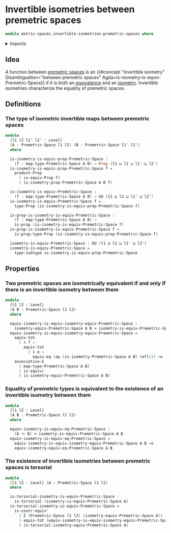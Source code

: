 # Invertible isometries between premetric spaces

```agda
module metric-spaces.invertible-isometries-premetric-spaces where
```

<details><summary>Imports</summary>

```agda
open import foundation.action-on-identifications-functions
open import foundation.contractible-types
open import foundation.dependent-pair-types
open import foundation.equivalences
open import foundation.function-types
open import foundation.functoriality-dependent-pair-types
open import foundation.identity-types
open import foundation.logical-equivalences
open import foundation.propositions
open import foundation.subtypes
open import foundation.torsorial-type-families
open import foundation.transport-along-identifications
open import foundation.type-arithmetic-dependent-pair-types
open import foundation.univalence
open import foundation.universe-levels

open import metric-spaces.isometric-equivalences-premetric-spaces
open import metric-spaces.isometries-premetric-spaces
open import metric-spaces.premetric-spaces
```

</details>

## Idea

A function between [premetric spaces](metric-spaces.premetric-spaces.md) is an
{{#concept "invertible isometry" Disambiguation="between premetric spaces" Agda=is-isometry-is-equiv-Premetric-Space}}
if it is both an [equivalence](foundation.equivalences.md) and an
[isometry](metric-spaces.isometries-premetric-spaces.md). Invertible isometries
characterize the equality of premetric spaces.

## Definitions

### The type of isometric invertible maps between premetric spaces

```agda
module _
  {l1 l2 l1' l2' : Level}
  (A : Premetric-Space l1 l2) (B : Premetric-Space l1' l2')
  where

  is-isometry-is-equiv-prop-Premetric-Space :
    (f : map-type-Premetric-Space A B) → Prop (l1 ⊔ l2 ⊔ l1' ⊔ l2')
  is-isometry-is-equiv-prop-Premetric-Space f =
    product-Prop
      ( is-equiv-Prop f)
      ( is-isometry-prop-Premetric-Space A B f)

  is-isometry-is-equiv-Premetric-Space :
    (f : map-type-Premetric-Space A B) → UU (l1 ⊔ l2 ⊔ l1' ⊔ l2')
  is-isometry-is-equiv-Premetric-Space f =
    type-Prop (is-isometry-is-equiv-prop-Premetric-Space f)

  is-prop-is-isometry-is-equiv-Premetric-Space :
    (f : map-type-Premetric-Space A B) →
    is-prop (is-isometry-is-equiv-Premetric-Space f)
  is-prop-is-isometry-is-equiv-Premetric-Space f =
    is-prop-type-Prop (is-isometry-is-equiv-prop-Premetric-Space f)

  isometry-is-equiv-Premetric-Space : UU (l1 ⊔ l2 ⊔ l1' ⊔ l2')
  isometry-is-equiv-Premetric-Space =
    type-subtype is-isometry-is-equiv-prop-Premetric-Space
```

## Properties

### Two premetric spaces are isometrically equivalent if and only if there is an invertible isometry between them

```agda
module _
  {l1 l2 : Level}
  (A B : Premetric-Space l1 l2)
  where

  equiv-isometry-is-equiv-isometry-equiv-Premetric-Space :
    isometry-equiv-Premetric-Space A B ≃ isometry-is-equiv-Premetric-Space A B
  equiv-isometry-is-equiv-isometry-equiv-Premetric-Space =
    equiv-tot
      ( λ f →
        equiv-tot
          ( λ e →
            equiv-eq (ap (is-isometry-Premetric-Space A B) refl))) ∘e
    associative-Σ
      ( map-type-Premetric-Space A B)
      ( is-equiv)
      ( is-isometry-equiv-Premetric-Space A B)
```

### Equality of premetric types is equivalent to the existence of an invertible isometry between them

```agda
module _
  {l1 l2 : Level}
  (A B : Premetric-Space l1 l2)
  where

  equiv-isometry-is-equiv-eq-Premetric-Space :
    (A ＝ B) ≃ isometry-is-equiv-Premetric-Space A B
  equiv-isometry-is-equiv-eq-Premetric-Space =
    equiv-isometry-is-equiv-isometry-equiv-Premetric-Space A B ∘e
    equiv-isometry-equiv-eq-Premetric-Space A B
```

### The existence of invertible isometries between premetric spaces is torsorial

```agda
module _
  {l1 l2 : Level} (A : Premetric-Space l1 l2)
  where

  is-torsorial-isometry-is-equiv-Premetric-Space :
    is-torsorial (isometry-is-equiv-Premetric-Space A)
  is-torsorial-isometry-is-equiv-Premetric-Space =
    is-contr-equiv'
      ( Σ (Premetric-Space l1 l2) (isometry-equiv-Premetric-Space A))
      ( equiv-tot (equiv-isometry-is-equiv-isometry-equiv-Premetric-Space A))
      ( is-torsorial-isometry-equiv-Premetric-Space A)
```
